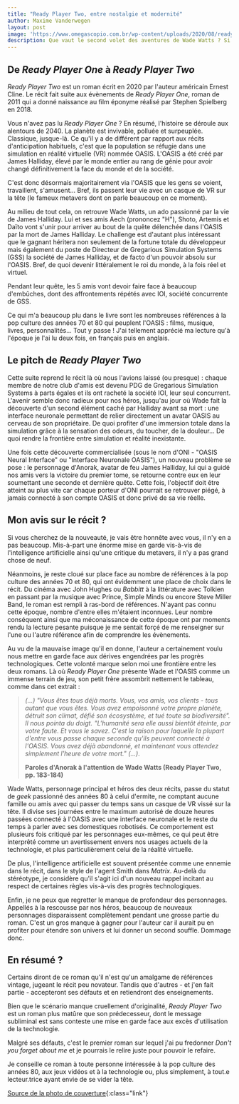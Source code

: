 ```yaml
---
title: "Ready Player Two, entre nostalgie et modernité"
author: Maxime Vanderwegen
layout: post
image: 'https://www.omegascopio.com.br/wp-content/uploads/2020/08/ready-player-two-o-megascopio.jpg'
description: Que vaut le second volet des aventures de Wade Watts ? Si vous cherchez un avis, c'est par ici !
---
```


## De _Ready Player One_ à _Ready Player Two_

_Ready Player Two_ est un roman écrit en 2020 par l'auteur américain Ernest Cline. Le récit fait suite aux évènements de _Ready Player One_, roman de 2011 qui a donné naissance au film éponyme réalisé par Stephen Spielberg en 2018.

Vous n'avez pas lu  _Ready Player One_ ? En résumé, l'histoire se déroule aux alentours de 2040. La planète est invivable, polluée et surpeuplée. Classique, jusque-là. Ce qu'il y a de différent par rapport aux récits d'anticipation habituels, c'est que la population se réfugie dans une simulation en réalité virtuelle (VR) nommée OASIS. L'OASIS a été créé par James Halliday, élevé par le monde entier au rang de génie pour avoir changé définitivement la face du monde et de la société.

C'est donc désormais majoritairement via l'OASIS que les gens se voient, travaillent, s'amusent... Bref, ils passent leur vie avec un casque de VR sur la tête (le fameux metavers dont on parle beaucoup en ce moment).

Au milieu de tout cela, on retrouve Wade Watts, un ado passionné par la vie de James Halliday. Lui et ses amis Aech (prononcez "H"), Shoto, Artemis et Daïto vont s'unir pour arriver au bout de la quête délenchée dans l'OASIS par la mort de James Halliday. Le challenge est d'autant plus intéressant que le gagnant héritera non seulement de la fortune totale du développeur mais également du poste de Directeur de Gregarious Simulation Systems (GSS) la société de James Halliday, et de facto d'un pouvoir absolu sur l'OASIS. Bref, de quoi devenir littéralement le roi du monde, à la fois réel et virtuel.

Pendant leur quête, les 5 amis vont devoir faire face à beaucoup d'embûches, dont des affrontements répétés avec IOI, société concurrente de GSS.

Ce qui m'a beaucoup plu dans le livre sont les nombreuses références à la pop culture des années 70 et 80 qui peuplent l'OASIS : films, musique, livres, personnalités... Tout y passe ! J'ai tellement apprécié ma lecture qu'à l'époque je l'ai lu deux fois, en français puis en anglais.

## Le pitch de _Ready Player Two_

Cette suite reprend le récit là où nous l'avions laissé (ou presque) : chaque membre de notre club d'amis est devenu PDG de Gregarious Simulation Systems à parts égales et ils ont racheté la société IOI, leur seul concurrent. L'avenir semble donc radieux pour nos héros, jusqu'au jour où Wade fait la découverte d'un second élément caché par Halliday avant sa mort : une interface neuronale permettant de relier directement un avatar OASIS au cerveau de son propriétaire. De quoi profiter d'une immersion totale dans la simulation grâce à la sensation des odeurs, du toucher, de la douleur... De quoi rendre la frontière entre simulation et réalité inexistante.

Une fois cette découverte commercialisée (sous le nom d'ONI - "OASIS Neural Interface" ou "Interface Neuronale OASIS"), un nouveau problème se pose : le personnage d'Anorak, avatar de feu James Halliday, lui qui a guidé nos amis vers la victoire du premier tome, se retourne contre eux en leur soumettant une seconde et dernière quête. Cette fois, l'objectif doit être atteint au plus vite car chaque porteur d'ONI pourrait se retrouver piégé, à jamais connecté à son compte OASIS et donc privé de sa vie réelle.

## Mon avis sur le récit ?

Si vous cherchez de la nouveauté, je vais être honnête avec vous, il n'y en a pas beaucoup. Mis-à-part une énorme mise en garde vis-à-vis de l'intelligence artificielle ainsi qu'une critique du metavers, il n'y a pas grand chose de neuf.

Néanmoins, je reste cloué sur place face au nombre de références à la pop culture des années 70 et 80, qui ont évidemment une place de choix dans le récit. Du cinéma avec John Hughes ou _Babbitt_ à la littérature avec Tolkien en passant par la musique avec Prince, Simple Minds ou encore Steve Miller Band, le roman est rempli à ras-bord de références. N'ayant pas connu cette époque, nombre d'entre elles m'étaient inconnues. Leur nombre conséquent ainsi que ma méconaissance de cette époque ont par moments rendu la lecture pesante puisque je me sentait forçé de me renseigner sur l'une ou l'autre référence afin de comprendre les évènements.

Au vu de la mauvaise image qu'il en donne, l'auteur a certainement voulu nous mettre en garde face aux dérives engendrées par les progrès technologiques. Cette volonté marque selon moi une frontière entre les deux romans. Là où _Ready Player One_ présente Wade et l'OASIS comme un immense terrain de jeu, son petit frère assombrit nettement le tableau, comme dans cet extrait :

> _(...) "Vous êtes tous déjà morts. Vous, vos amis, vos clients - tous  autant que vous êtes. Vous avez empoisonné votre propre planète, détruit son climat, défié son écosystème, et tué toute sa biodiversité". Il nous pointa du doigt. "L'humanité sera elle aussi bientôt éteinte, par votre faute. Et vous le savez. C'est la raison pour laquelle la plupart d'entre vous passe chaque seconde qu'ils peuvent connecté à l'OASIS. Vous avez déjà abandonné, et maintenant vous attendez simplement l'heure de votre mort." (...)_.
>
> **Paroles d'Anorak à l'attention de Wade Watts (Ready Player Two, pp. 183-184)**

Wade Watts, personnage principal et héros des deux récits, passe du statut de _geek_ passionné des années 80 à celui d'ermite, ne comptant aucune famille ou amis avec qui passer du temps sans un casque de VR vissé sur la tête. Il divise ses journées entre le maximum autorisé de douze heures passées connecté à l'OASIS avec une interface neuronale et le reste du temps à parler avec ses domestiques robotisés. Ce comportement est plusieurs fois critiqué par les personnages eux-mêmes, ce qui peut être interprêté comme un avertissement envers nos usages actuels de la technologie, et plus particulièrement celui de la réalité virtuelle.

De plus, l'intelligence artificielle est souvent présentée comme une ennemie dans le récit, dans le style de l'agent Smith dans _Matrix_. Au-delà du stéréotype, je considère qu'il s'agit ici d'un nouveau rappel incitant au respect de certaines règles vis-à-vis des progrès technologiques.

Enfin, je ne peux que regretter le manque de profondeur des personnages. Appellés à la rescousse par nos héros, beaucoup de nouveaux personnages disparaissent complètement pendant une grosse partie du roman. C'est un gros manque à gagner pour l'auteur car il aurait pu en profiter pour étendre son univers et lui donner un second souffle. Dommage donc.

## En résumé ?

Certains diront de ce roman qu'il n'est qu'un amalgame de références vintage, jugeant le récit peu novateur. Tandis que d'autres - et j'en fait partie - accepteront ses défauts et en retiendront des enseignements.

Bien que le scénario manque cruellement d'originalité, _Ready Player Two_ est un roman plus matûre que son prédecesseur, dont le message subliminal est sans conteste une mise en garde face aux excès d'utilisation de la technologie.

Malgré ses défauts, c'est le premier roman sur lequel j'ai pu fredonner _Don't you forget about me_ et je pourrais le relire juste pour pouvoir le refaire.

Je conseille ce roman à toute personne intéressée à la pop culture des années 80, aux jeux vidéos et à la technologie ou, plus simplement, à tout.e lecteur.trice ayant envie de se vider la tête.

[Source de la photo de couverture](https://www.omegascopio.com.br/wp-content/uploads/2020/08/ready-player-two-o-megascopio.jpg){:class="link"}
